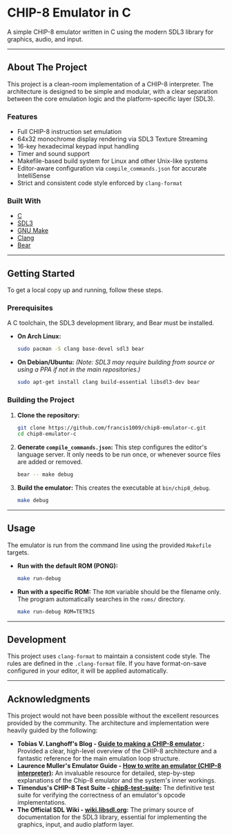 # CHIP-8 Emulator in C

A simple CHIP-8 emulator written in C using the modern SDL3 library for graphics, audio, and input.

---

## About The Project

This project is a clean-room implementation of a CHIP-8 interpreter. The architecture is designed to be simple and modular, with a clear separation between the core emulation logic and the platform-specific layer (SDL3).

### Features

- Full CHIP-8 instruction set emulation
- 64x32 monochrome display rendering via SDL3 Texture Streaming
- 16-key hexadecimal keypad input handling
- Timer and sound support
- Makefile-based build system for Linux and other Unix-like systems
- Editor-aware configuration via `compile_commands.json` for accurate IntelliSense
- Strict and consistent code style enforced by `clang-format`

### Built With

- [C](<https://en.wikipedia.org/wiki/C_(programming_language)>)
- [SDL3](https://wiki.libsdl.org/)
- [GNU Make](https://www.gnu.org/software/make/)
- [Clang](https://clang.llvm.org/)
- [Bear](https://github.com/rizsotto/Bear)

---

## Getting Started

To get a local copy up and running, follow these steps.

### Prerequisites

A C toolchain, the SDL3 development library, and Bear must be installed.

- **On Arch Linux:**
  ```sh
  sudo pacman -S clang base-devel sdl3 bear
  ```
- **On Debian/Ubuntu:**
  _(Note: SDL3 may require building from source or using a PPA if not in the main repositories.)_
  ```sh
  sudo apt-get install clang build-essential libsdl3-dev bear
  ```

### Building the Project

1.  **Clone the repository:**

    ```sh
    git clone https://github.com/francis1009/chip8-emulator-c.git
    cd chip8-emulator-c
    ```

2.  **Generate `compile_commands.json`:**
    This step configures the editor's language server. It only needs to be run once, or whenever source files are added or removed.

    ```sh
    bear -- make debug
    ```

3.  **Build the emulator:**
    This creates the executable at `bin/chip8_debug`.
    ```sh
    make debug
    ```

---

## Usage

The emulator is run from the command line using the provided `Makefile` targets.

- **Run with the default ROM (PONG):**

  ```sh
  make run-debug
  ```

- **Run with a specific ROM:**
  The `ROM` variable should be the filename only. The program automatically searches in the `roms/` directory.
  ```sh
  make run-debug ROM=TETRIS
  ```

---

## Development

This project uses `clang-format` to maintain a consistent code style. The rules are defined in the `.clang-format` file. If you have format-on-save configured in your editor, it will be applied automatically.

---

## Acknowledgments

This project would not have been possible without the excellent resources provided by the community. The architecture and implementation were heavily guided by the following:

- **Tobias V. Langhoff's Blog - [Guide to making a CHIP-8 emulator ](https://tobiasvl.github.io/blog/write-a-chip-8-emulator/):** Provided a clear, high-level overview of the CHIP-8 architecture and a fantastic reference for the main emulation loop structure.
- **Laurence Muller's Emulator Guide - [How to write an emulator (CHIP-8 interpreter)](https://multigesture.net/articles/how-to-write-an-emulator-chip-8-interpreter/):** An invaluable resource for detailed, step-by-step explanations of the Chip-8 emulator and the system's inner workings.
- **Timendus's CHIP-8 Test Suite - [chip8-test-suite](https://github.com/Timendus/chip8-test-suite):** The definitive test suite for verifying the correctness of an emulator's opcode implementations.
- **The Official SDL Wiki - [wiki.libsdl.org](https://wiki.libsdl.org/):** The primary source of documentation for the SDL3 library, essential for implementing the graphics, input, and audio platform layer.
